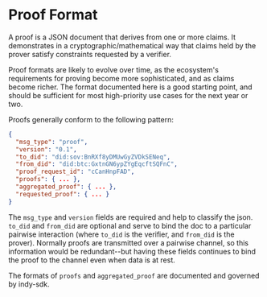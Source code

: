 # Proof Format
A proof is a JSON document that derives from one or more claims. It
demonstrates in a cryptographic/mathematical way that claims held by
the prover satisfy constraints requested by a verifier.

Proof formats are likely to evolve over time, as the ecosystem's
requirements for proving become more sophisticated, and as claims
become richer. The format documented here is a good starting point,
and should be sufficient for most high-priority use cases for the
next year or two.

Proofs generally conform to the following pattern:

```json
{
  "msg_type": "proof",
  "version": "0.1",
  "to_did": "did:sov:BnRXf8yDMUwGyZVDkSENeq",
  "from_did": "did:btc:GxtnGN6ypZYgEqcftSQFnC",
  "proof_request_id": "cCanHnpFAD",
  "proofs": { ... },
  "aggregated_proof": { ... },
  "requested_proof": { ... }
}
```

The `msg_type` and `version` fields are required and help to classify
the json. `to_did` and `from_did` are optional and serve to bind the doc
to a particular pairwise interaction (where `to_did` is the verifier, and
`from_did` is the prover). Normally proofs are transmitted over a
pairwise channel, so this information would be redundant--but having
these fields continues to bind the proof to the channel even when
data is at rest.

The formats of `proofs` and `aggregated_proof` are documented and governed
by indy-sdk.

